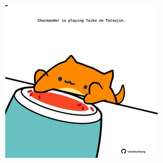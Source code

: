 <!-- built at 15/09/2024, 11:00:53 UTC -->
<p align="center">
  <img width="500" height="500" src="./ReadmeImage.svg">
</p>
